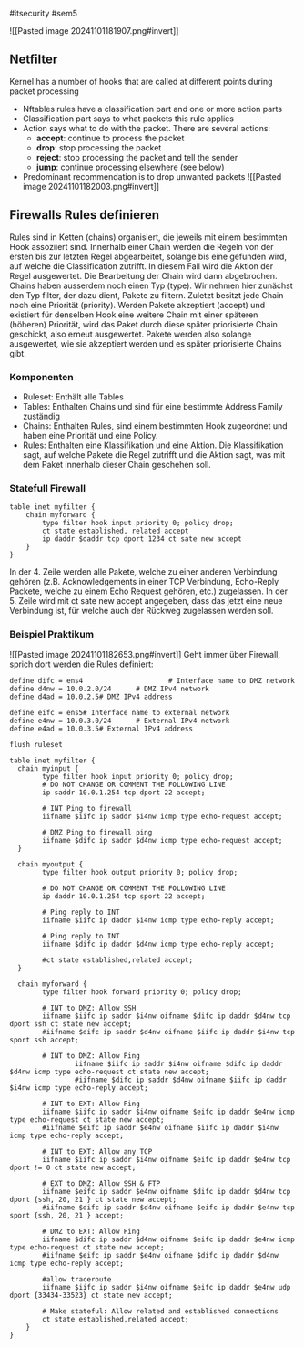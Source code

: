 #itsecurity #sem5

![[Pasted image 20241101181907.png#invert]]
## Netfilter
Kernel has a number of hooks that are called at different points during packet processing
- Nftables rules have a classification part and one or more action parts
- Classification part says to what packets this rule applies
- Action says what to do with the packet. There are several actions:
	- **accept**: continue to process the packet
	- **drop**: stop processing the packet
	- **reject**: stop processing the packet and tell the sender
	- **jump**: continue processing elsewhere (see below)
- Predominant recommendation is to drop unwanted packets
![[Pasted image 20241101182003.png#invert]]
## Firewalls Rules definieren
Rules sind in Ketten (chains) organisiert, die jeweils mit einem bestimmten Hook assoziiert sind. Innerhalb einer Chain werden die Regeln von der ersten bis zur letzten Regel abgearbeitet, solange bis eine gefunden wird, auf welche die Classification zutrifft. In diesem Fall wird die Aktion der Regel ausgewertet. Die Bearbeitung der Chain wird dann abgebrochen.
Chains haben ausserdem noch einen Typ (type). Wir nehmen hier zunächst den Typ filter, der dazu dient, Pakete zu filtern. Zuletzt besitzt jede Chain noch eine Priorität (priority). Werden Pakete akzeptiert (accept) und existiert für denselben Hook eine weitere Chain mit einer späteren (höheren) Priorität, wird das Paket durch diese später priorisierte Chain geschickt, also erneut ausgewertet. Pakete werden also solange ausgewertet, wie sie akzeptiert werden und es später priorisierte Chains gibt.
### Komponenten
- Ruleset: Enthält alle Tables
- Tables: Enthalten Chains und sind für eine bestimmte Address Family zuständig
- Chains: Enthalten Rules, sind einem bestimmten Hook zugeordnet und haben eine Priorität und eine Policy.
- Rules: Enthalten eine Klassifikation und eine Aktion. Die Klassifikation sagt, auf welche Pakete die Regel zutrifft und die Aktion sagt, was mit dem Paket innerhalb dieser Chain geschehen soll.
### Statefull Firewall
```firewall
table inet myfilter {
	chain myforward {
		type filter hook input priority 0; policy drop;
		ct state established, related accept
		ip daddr $daddr tcp dport 1234 ct sate new accept
	}
}
```

In der 4. Zeile werden alle Pakete, welche zu einer anderen Verbindung gehören (z.B. Acknowledgements in einer TCP Verbindung, Echo-Reply Packete, welche zu einem Echo Request gehören, etc.) zugelassen. In der 5. Zeile wird mit ct sate new accept angegeben, dass das jetzt eine neue Verbindung ist, für welche auch der Rückweg zugelassen werden soll.
### Beispiel Praktikum
![[Pasted image 20241101182653.png#invert]]
Geht immer über Firewall, sprich dort werden die Rules definiert:

```firewall
define difc = ens4                     # Interface name to DMZ network
define d4nw = 10.0.2.0/24      # DMZ IPv4 network
define d4ad = 10.0.2.5# DMZ IPv4 address

define eifc = ens5# Interface name to external network
define e4nw = 10.0.3.0/24      # External IPv4 network
define e4ad = 10.0.3.5# External IPv4 address

flush ruleset

table inet myfilter {
  chain myinput {
		type filter hook input priority 0; policy drop;
		# DO NOT CHANGE OR COMMENT THE FOLLOWING LINE
		ip saddr 10.0.1.254 tcp dport 22 accept;
		
		# INT Ping to firewall
		iifname $iifc ip saddr $i4nw icmp type echo-request accept;
		
		# DMZ Ping to firewall ping
		iifname $difc ip saddr $d4nw icmp type echo-request accept;
  }
  
  chain myoutput {
		type filter hook output priority 0; policy drop;
		
		# DO NOT CHANGE OR COMMENT THE FOLLOWING LINE
		ip daddr 10.0.1.254 tcp sport 22 accept;
		
		# Ping reply to INT
		iifname $iifc ip daddr $i4nw icmp type echo-reply accept;
		
		# Ping reply to INT
		iifname $difc ip daddr $d4nw icmp type echo-reply accept;
		
		#ct state established,related accept;
  }
  
  chain myforward {
		type filter hook forward priority 0; policy drop;
	
		# INT to DMZ: Allow SSH
		iifname $iifc ip saddr $i4nw oifname $difc ip daddr $d4nw tcp dport ssh ct state new accept;
		#iifname $difc ip saddr $d4nw oifname $iifc ip daddr $i4nw tcp sport ssh accept;
		
		# INT to DMZ: Allow Ping
		        iifname $iifc ip saddr $i4nw oifname $difc ip daddr $d4nw icmp type echo-request ct state new accept;
		        #iifname $difc ip saddr $d4nw oifname $iifc ip daddr $i4nw icmp type echo-reply accept;
		
		# INT to EXT: Allow Ping
		iifname $iifc ip saddr $i4nw oifname $eifc ip daddr $e4nw icmp type echo-request ct state new accept;
		#iifname $eifc ip saddr $e4nw oifname $iifc ip daddr $i4nw icmp type echo-reply accept;
		
		# INT to EXT: Allow any TCP
		iifname $iifc ip saddr $i4nw oifname $eifc ip daddr $e4nw tcp dport != 0 ct state new accept;
		
		# EXT to DMZ: Allow SSH & FTP
		iifname $eifc ip saddr $e4nw oifname $difc ip daddr $d4nw tcp dport {ssh, 20, 21 } ct state new accept;
		#iifname $difc ip saddr $d4nw oifname $eifc ip daddr $e4nw tcp sport {ssh, 20, 21 } accept;
		
		# DMZ to EXT: Allow Ping
		iifname $difc ip saddr $d4nw oifname $eifc ip daddr $e4nw icmp type echo-request ct state new accept;
		#iifname $eifc ip saddr $e4nw oifname $difc ip daddr $d4nw icmp type echo-reply accept;
		        
		#allow traceroute
		iifname $iifc ip saddr $i4nw oifname $eifc ip daddr $e4nw udp dport {33434-33523} ct state new accept;
		
		# Make stateful: Allow related and established connections
		ct state established,related accept;
	}
}
```